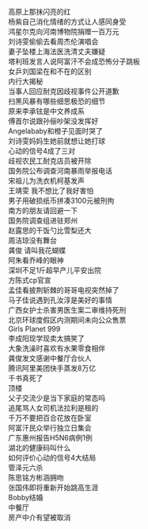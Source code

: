 高原上那抹闪亮的红  
杨紫自己消化情绪的方式让人感同身受  
鸿星尔克向河南博物院捐赠一百万元  
刘诗雯偷偷去看周杰伦演唱会  
妻子坠楼上海法医洗清丈夫嫌疑  
塔利班发言人说阿富汗不会成恐怖分子跳板  
女乒刘国梁在和不在的区别  
内行大揭秘  
当事人回应耐克因歧视事件公开道歉  
扫黑风暴有哪些细思极恐的细节  
原来李承铉是中文养成系  
傅首尔说跟孙俪吵架没发挥好  
Angelababy和橙子见面时哭了  
刘诗雯妈妈生她前就想让她打球  
心动的信号4成了三对  
歧视农民工耐克店员被开除  
国务院公布调查河南暴雨举报电话  
宋祖儿为洗衣机柯基发声  
王靖雯 我不想比了我好害怕  
男子用破损纸币拼凑3100元被刑拘  
南方的朋友请回避一下  
国务院调查组进驻郑州  
赵露思的干饭勺比雪梨还大  
周洁琼没有舞台  
龚俊 请叫我花蝴蝶  
阿朱看乔峰的眼神  
深圳不足1斤超早产儿平安出院  
方陈式cp官宣  
孟佳看披荆斩棘的哥哥电视突然掉了  
马子佳说遇到孔汝淳是美好的事情  
广西女护士杀害男医生案二审维持死刑  
北京环球度假区内测期间未向公众售票  
Girls Planet 999  
李成阳现学现卖太搞笑了  
大象洗澡时喜欢有水果零食相伴  
龚俊发文感谢中餐厅合伙人  
腾讯阿里美团快手蒸发8万亿  
千书真死了  
顶楼  
父子交流少是当下家庭的常态吗  
追尾骂人女司机法拉利是租的  
千万不要把百合花放在卧室  
阿富汗民众举行独立日集会  
广东惠州报告H5N6病例1例  
湖北的健康码叫什么  
如何评价心动的信号4大结局  
管泽元六杀  
陈思铭方彬涵拥吻  
张国伟即将重新开始跳高生涯  
Bobby结婚  
中餐厅  
房产中介有望被取消  
